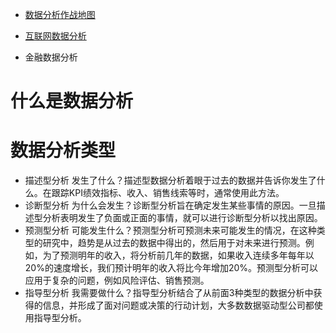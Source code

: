 - [数据分析作战地图](https://zhangfengfirst.github.io/03data_analytic/数据分析脑图.html)

- [互联网数据分析](03data_analytic/Internet/readme.md)

- 金融数据分析

# 什么是数据分析

# 数据分析类型
- 描述型分析
发生了什么？描述型数据分析着眼于过去的数据并告诉你发生了什么。在跟踪KPI绩效指标、收入、销售线索等时，通常使用此方法。
- 诊断型分析
为什么会发生？诊断型分析旨在确定发生某些事情的原因。一旦描述型分析表明发生了负面或正面的事情，就可以进行诊断型分析以找出原因。
- 预测型分析
可能发生什么？预测型分析可预测未来可能发生的情况，在这种类型的研究中，趋势是从过去的数据中得出的，然后用于对未来进行预测。例如，为了预测明年的收入，将分析前几年的数据，如果收入连续多年每年以20%的速度增长，我们预计明年的收入将比今年增加20%。预测型分析可以应用于复杂的问题，例如风险评估、销售预测。
- 指导型分析
我需要做什么？指导型分析结合了从前面3种类型的数据分析中获得的信息，并形成了面对问题或决策的行动计划，大多数数据驱动型公司都使用指导型分析。